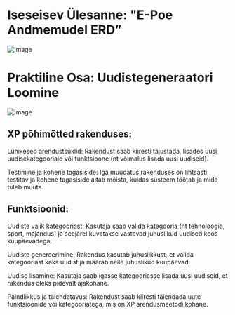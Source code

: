 # Iseseisev Ülesanne: "E-Poe Andmemudel ERD”

![image](https://github.com/user-attachments/assets/8674cbfb-c1a6-464f-8601-549149561a6e)

# Praktiline Osa: Uudistegeneraatori Loomine

![image](https://github.com/user-attachments/assets/b4a6119b-24bb-44a5-b6e3-ef2b71532160)


## XP põhimõtted rakenduses:

Lühikesed arendustsüklid: Rakendust saab kiiresti täiustada, lisades uusi uudisekategooriaid või funktsioone (nt võimalus lisada uusi uudiseid).

Testimine ja kohene tagasiside: Iga muudatus rakenduses on lihtsasti testitav ja kohene tagasiside aitab mõista, kuidas süsteem töötab ja mida tuleb muuta.

## Funktsioonid:

Uudiste valik kategooriast: Kasutaja saab valida kategooria (nt tehnoloogia, sport, majandus) ja seejärel kuvatakse vastavad juhuslikud uudised koos kuupäevadega.

Uudiste genereerimine: Rakendus kasutab juhuslikkust, et valida kategooriast kaks uudist ja määrab neile juhuslikud kuupäevad.

Uudise lisamine: Kasutaja saab igasse kategooriasse lisada uusi uudiseid, et rakendus oleks pidevalt ajakohane.

 Paindlikkus ja täiendatavus: Rakendust saab kiiresti täiendada uute funktsioonide või kategooriatega, mis on XP arendusmeetodi kohane.
